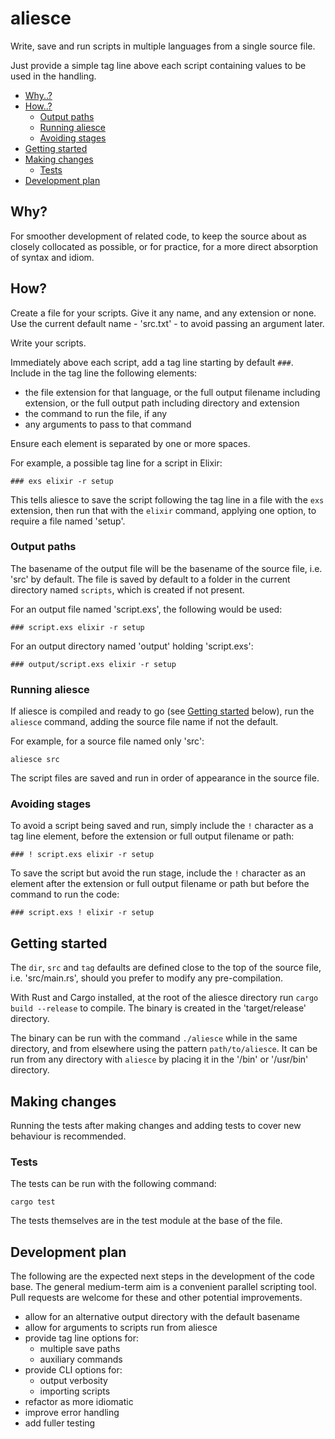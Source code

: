 # aliesce

Write, save and run scripts in multiple languages from a single source file.

Just provide a simple tag line above each script containing values to be used in the handling.

- [Why..?](#why)
- [How..?](#how)
  - [Output paths](#output-paths)
  - [Running aliesce](#running-aliesce)
  - [Avoiding stages](#avoiding-stages)
- [Getting started](#getting-started)
- [Making changes](#making-changes)
  - [Tests](#tests)
- [Development plan](#development-plan)

## Why?

For smoother development of related code, to keep the source about as closely collocated as possible, or for practice, for a more direct absorption of syntax and idiom.

## How?

Create a file for your scripts. Give it any name, and any extension or none. Use the current default name - 'src.txt' - to avoid passing an argument later.

Write your scripts.

Immediately above each script, add a tag line starting by default `###`. Include in the tag line the following elements:

- the file extension for that language, or the full output filename including extension, or the full output path including directory and extension
- the command to run the file, if any
- any arguments to pass to that command

Ensure each element is separated by one or more spaces.

For example, a possible tag line for a script in Elixir:

```
### exs elixir -r setup
```

This tells aliesce to save the script following the tag line in a file with the `exs` extension, then run that with the `elixir` command, applying one option, to require a file named 'setup'.

### Output paths

The basename of the output file will be the basename of the source file, i.e. 'src' by default. The file is saved by default to a folder in the current directory named `scripts`, which is created if not present.

For an output file named 'script.exs', the following would be used:

```
### script.exs elixir -r setup
```

For an output directory named 'output' holding 'script.exs':

```
### output/script.exs elixir -r setup
```

### Running aliesce

If aliesce is compiled and ready to go (see [Getting started](#getting-started) below), run the `aliesce` command, adding the source file name if not the default.

For example, for a source file named only 'src':

```shell
aliesce src
```

The script files are saved and run in order of appearance in the source file.

### Avoiding stages

To avoid a script being saved and run, simply include the `!` character as a tag line element, before the extension or full output filename or path:

```
### ! script.exs elixir -r setup
```

To save the script but avoid the run stage, include the `!` character as an element after the extension or full output filename or path but before the command to run the code:

```
### script.exs ! elixir -r setup
```

## Getting started

The `dir`, `src` and `tag` defaults are defined close to the top of the source file, i.e. 'src/main.rs', should you prefer to modify any pre-compilation.

With Rust and Cargo installed, at the root of the aliesce directory run `cargo build --release` to compile. The binary is created in the 'target/release' directory.

The binary can be run with the command `./aliesce` while in the same directory, and from elsewhere using the pattern `path/to/aliesce`. It can be run from any directory with `aliesce` by placing it in the '/bin' or '/usr/bin' directory.

## Making changes

Running the tests after making changes and adding tests to cover new behaviour is recommended.

### Tests

The tests can be run with the following command:

```shell
cargo test
```

The tests themselves are in the test module at the base of the file.

## Development plan

The following are the expected next steps in the development of the code base. The general medium-term aim is a convenient parallel scripting tool. Pull requests are welcome for these and other potential improvements.

- allow for an alternative output directory with the default basename
- allow for arguments to scripts run from aliesce
- provide tag line options for:
  - multiple save paths
  - auxiliary commands
- provide CLI options for:
  - output verbosity
  - importing scripts
- refactor as more idiomatic
- improve error handling
- add fuller testing
